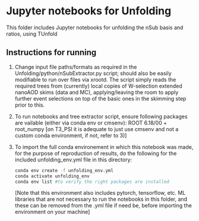 # Jupyter notebooks for Unfolding

This folder includes Jupyter notebooks for unfolding the nSub basis and ratios, using TUnfold

## Instructions for running

1) Change input file paths/formats as required in the Unfolding/python/nSubExtractor.py script; should also be easily modifiable to run over files via xrootd. The script simply reads the required trees from (currently) local copies of W-selection extended nanoAOD skims (data and MC), applying/leaving the room to apply further event selections on top of the basic ones in the skimming step prior to this.

2) To run notebooks and tree extractor script, ensure following packages are vailable (either via conda env or cmsenv):
   ROOT 6.18/00 +
   root_numpy
   [on T3_PSI it is adequate to just use cmsenv and not a custom conda environment, if not, refer to 3)]
   
3) To import the full conda environement in which this notebook was made, for the purpose of reproduction of results, do the following for the included unfolding_env.yml file in this directory:

    ```bash
    conda env create -f unfolding_env.yml
    conda activate unfolding_env
    conda env list #to verify the right packages are installed

    ```
    [Note that this environment also includes pytorch, tensorflow, etc. ML libraries that are not necessary to run the notebooks in this folder, and these can be removed from the .yml file if need be, before importing the environment on your machine]
    

